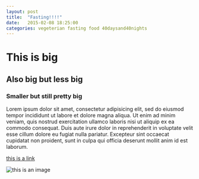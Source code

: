 ```yaml
---
layout: post
title:  "Fasting!!!!"
date:   2015-02-08 18:25:00
categories: vegeterian fasting food 40daysand40nights
---
```


# This is big

## Also big but less big

### Smaller but still pretty big

Lorem ipsum dolor sit amet, consectetur adipisicing elit, sed do eiusmod
tempor incididunt ut labore et dolore magna aliqua. Ut enim ad minim veniam,
quis nostrud exercitation ullamco laboris nisi ut aliquip ex ea commodo
consequat. Duis aute irure dolor in reprehenderit in voluptate velit esse
cillum dolore eu fugiat nulla pariatur. Excepteur sint occaecat cupidatat non
proident, sunt in culpa qui officia deserunt mollit anim id est laborum.

[this is a link](http://google.com)

![this is an image](http://d3u5xmnnxiuz0w.cloudfront.net/wp-content/uploads/2014/06/is-fasting-healthy-yes-it-could-rejuvenate-your-immune-system-60201.jpg)